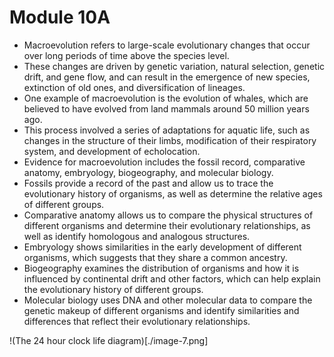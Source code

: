 # Module 10A
* Macroevolution refers to large-scale evolutionary changes that occur over long periods of time above the species level.
* These changes are driven by genetic variation, natural selection, genetic drift, and gene flow, and can result in the emergence of new species, extinction of old ones, and diversification of lineages.
* One example of macroevolution is the evolution of whales, which are believed to have evolved from land mammals around 50 million years ago.
* This process involved a series of adaptations for aquatic life, such as changes in the structure of their limbs, modification of their respiratory system, and development of echolocation.
* Evidence for macroevolution includes the fossil record, comparative anatomy, embryology, biogeography, and molecular biology.
* Fossils provide a record of the past and allow us to trace the evolutionary history of organisms, as well as determine the relative ages of different groups.
* Comparative anatomy allows us to compare the physical structures of different organisms and determine their evolutionary relationships, as well as identify homologous and analogous structures.
* Embryology shows similarities in the early development of different organisms, which suggests that they share a common ancestry.
* Biogeography examines the distribution of organisms and how it is influenced by continental drift and other factors, which can help explain the evolutionary history of different groups.
* Molecular biology uses DNA and other molecular data to compare the genetic makeup of different organisms and identify similarities and differences that reflect their evolutionary relationships.

!(The 24 hour clock life diagram)[./image-7.png]
